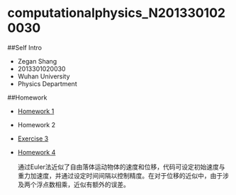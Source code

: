 # computationalphysics_N2013301020030

##Self Intro
- Zegan Shang
- 2013301020030
- Wuhan University
- Physics Department



##Homework
- [Homework 1](https://github.com/ZeganS/computationalphysics_N2013301020030/blob/master/README.md)
- Homework 2
- [Exercise 3](https://github.com/ZeganS/computationalphysics_N2013301020030/blob/master/Exercise%203.md)
- [Homework 4](https://www.zybuluo.com/Zegan/note/364501)

  通过Euler法近似了自由落体运动物体的速度和位移，代码可设定初始速度与重力加速度，并通过设定时间间隔以控制精度。在对于位移的近似中，由于涉及两个浮点数相乘，近似有额外的误差。
